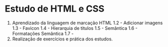 # Estudo de HTML e CSS

1. Aprendizado da linguagem de marcação HTML
    1.2 - Adicionar imagens
    1.3 - Favicon
    1.4 - Hierarquia de titulos
    1.5 - Semântica
    1.6 - Formatações Semântica
    1.7 - 
2. Realização de exercícios e prática dos estudos.
